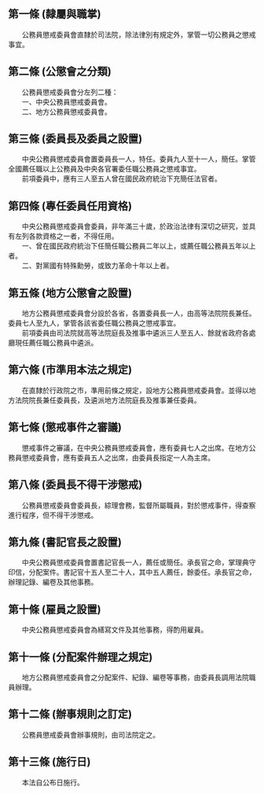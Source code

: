 第一條 (隸屬與職掌)
-------------------
　　公務員懲戒委員會直隸於司法院，除法律別有規定外，掌管一切公務員之懲戒事宜。  


第二條 (公懲會之分類)
---------------------
　　公務員懲戒委員會分左列二種：  
　　一、中央公務員懲戒委員會。  
　　二、地方公務員懲戒委員會。  


第三條 (委員長及委員之設置)
---------------------------
　　中央公務員懲戒委員會置委員長一人，特任。委員九人至十一人，簡任。掌管全國薦任職以上公務員及中央各官署委任職公務員之懲戒事宜。  
　　前項委員中，應有三人至五人曾在國民政府統治下充簡任法官者。  


第四條 (專任委員任用資格)
-------------------------
　　中央公務員懲戒委員會委員，非年滿三十歲，於政治法律有深切之研究，並具有左列各款資格之一者，不得任用。  
　　一、曾在國民政府統治下任簡任職公務員二年以上，或薦任職公務員五年以上者。  
　　二、對黨國有特殊勳勞，或致力革命十年以上者。  


第五條 (地方公懲會之設置)
-------------------------
　　地方公務員懲戒委員會分設於各省，各置委員長一人，由高等法院院長兼任。委員七人至九人，掌管各該省委任職公務員之懲戒事宜。  
　　前項委員由司法院就高等法院庭長及推事中遴派三人至五人、餘就省政府各處廳現任薦任職公務員中遴派。  


第六條 (市準用本法之規定)
-------------------------
　　在直隸於行政院之市，準用前條之規定，設地方公務員懲戒委員會。並得以地方法院院長兼任委員長，及遴派地方法院庭長及推事兼任委員。  


第七條 (懲戒事件之審議)
-----------------------
　　懲戒事件之審議，在中央公務員懲戒委員會，應有委員七人之出席。在地方公務員懲戒委員會，應有委員五人之出席，由委員長指定一人為主席。  


第八條 (委員長不得干涉懲戒)
---------------------------
　　公務員懲戒委員會委員長，綜理會務，監督所屬職員，對於懲戒事件，得查察進行程序，但不得干涉懲戒。  


第九條 (書記官長之設置)
-----------------------
　　中央公務員懲戒委員會置書記官長一人，薦任或簡任。承長官之命，掌理典守印信，分配案件。書記官十五人至二十人，其中五人薦任，餘委任。承長官之命，辦理記錄、編卷及其他事務。  


第十條 (雇員之設置)
-------------------
　　中央公務員懲戒委員會為繕寫文件及其他事務，得酌用雇員。  


第十一條 (分配案件辦理之規定)
-----------------------------
　　地方公務員懲戒委員會之分配案件、紀錄、編卷等事務，由委員長調用法院職員辦理。  


第十二條 (辦事規則之訂定)
-------------------------
　　公務員懲戒委員會辦事規則，由司法院定之。  


第十三條 (施行日)
-----------------
　　本法自公布日施行。